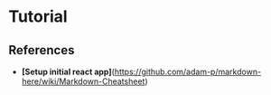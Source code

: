 # Tutorial


## References

* **[Setup initial react app]**(https://github.com/adam-p/markdown-here/wiki/Markdown-Cheatsheet)